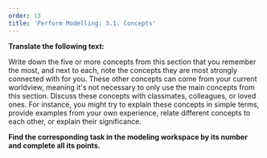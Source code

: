 ```yaml
---
order: 13
title: 'Perform Modelling: 3.1. Concepts'
---
```


**Translate the following text:**

Write down the five or more concepts from this section that you remember the most, and next to each, note the concepts they are most strongly connected with for you. These other concepts can come from your current worldview, meaning it's not necessary to only use the main concepts from this section. Discuss these concepts with classmates, colleagues, or loved ones. For instance, you might try to explain these concepts in simple terms, provide examples from your own experience, relate different concepts to each other, or explain their significance.

**Find the corresponding task in the modeling workspace by its number and complete all its points.**
